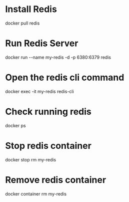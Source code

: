 # Install Redis

docker pull redis

# Run Redis Server

docker run --name my-redis -d -p 6380:6379 redis

# Open the redis cli command

docker exec -it my-redis redis-cli

# Check running redis

docker ps

# Stop redis container

docker stop rm my-redis

# Remove redis container

docker container rm my-redis
